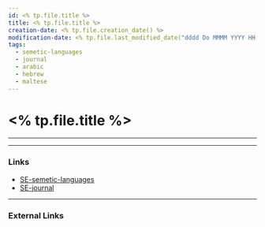 ```yaml
---
id: <% tp.file.title %>
title: <% tp.file.title %>
creation-date: <% tp.file.creation_date() %>
modification-date: <% tp.file.last_modified_date("dddd Do MMMM YYYY HH:mm:ss") %>
tags:
  - semetic-languages 
  - journal 
  - arabic 
  - hebrew 
  - maltese
---
```


# <% tp.file.title %>
---




---
### Links

- [SE-semetic-languages](SE-semetic-languages.md)
- [SE-journal](SE-journal.md)
---
### External Links
